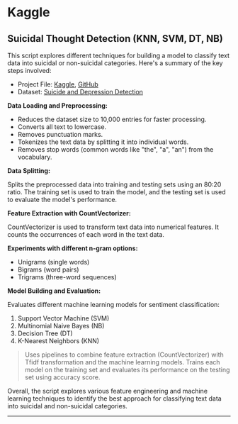 # Kaggle

## Suicidal Thought Detection (KNN, SVM, DT, NB)
This script explores different techniques for building a model to classify text data into suicidal or non-suicidal categories. Here's a summary of the key steps involved:

* Project File: [Kaggle](https://www.kaggle.com/code/ahmadulkc/suicide-thought-detection-knn-svm-dt-nb/notebook/), [GitHub](https://github.com/AKC23/Kaggle/blob/main/Projects/Suicidal%20Thought%20Detection%20(KNN%2C%20SVM%2C%20DT%2C%20NB).ipynb)
* Dataset: [Suicide and Depression Detection](https://www.kaggle.com/datasets/nikhileswarkomati/suicide-watch/data/)

**Data Loading and Preprocessing:**
* Reduces the dataset size to 10,000 entries for faster processing.
* Converts all text to lowercase.
* Removes punctuation marks.
* Tokenizes the text data by splitting it into individual words.
* Removes stop words (common words like "the", "a", "an") from the vocabulary.

**Data Splitting:**

Splits the preprocessed data into training and testing sets using an 80:20 ratio.
The training set is used to train the model, and the testing set is used to evaluate the model's performance.

**Feature Extraction with CountVectorizer:**

CountVectorizer is used to transform text data into numerical features.
It counts the occurrences of each word in the text data.

**Experiments with different n-gram options:**
* Unigrams (single words)
* Bigrams (word pairs)
* Trigrams (three-word sequences)

**Model Building and Evaluation:**

Evaluates different machine learning models for sentiment classification:
1. Support Vector Machine (SVM)
1. Multinomial Naive Bayes (NB)
1. Decision Tree (DT)
1. K-Nearest Neighbors (KNN)

> Uses pipelines to combine feature extraction (CountVectorizer) with Tfidf transformation and the machine learning models. Trains each model on the training set and evaluates its performance on the testing set using accuracy score.

Overall, the script explores various feature engineering and machine learning techniques to identify the best approach for classifying text data into suicidal and non-suicidal categories.
<hr>





